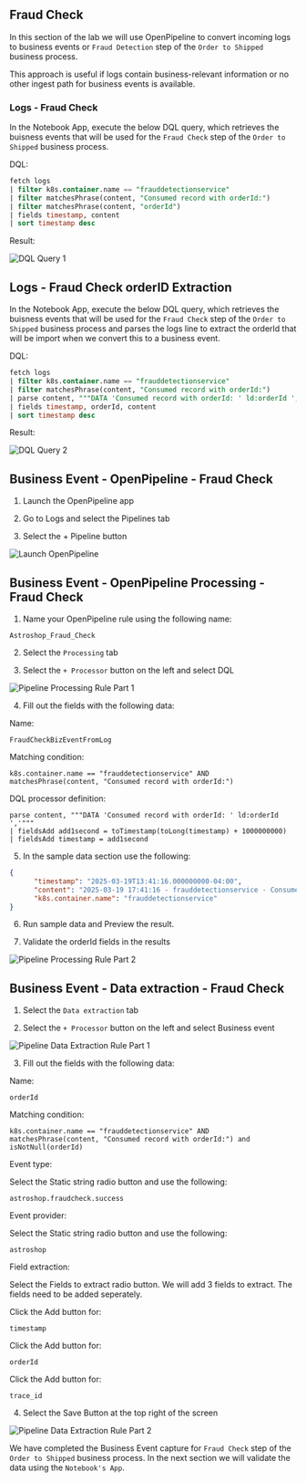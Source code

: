 ## Fraud Check

In this section of the lab we will use OpenPipeline to convert incoming logs to business events or `Fraud Detection` step of the `Order to Shipped` business process. 

This approach is useful if logs contain business-relevant information or no other ingest path for business events is available.

### Logs - Fraud Check

In the Notebook App, execute the below DQL query, which retrieves the buisness events that will be used for the `Fraud Check` step of the `Order to Shipped` business process.

DQL:
```sql
fetch logs
| filter k8s.container.name == "frauddetectionservice"
| filter matchesPhrase(content, "Consumed record with orderId:")
| filter matchesPhrase(content, "orderId")
| fields timestamp, content
| sort timestamp desc
```

Result:

![DQL Query 1](../../../assets/images/03_bizevents_logs_fraudcheck_dql_1.png)

## Logs - Fraud Check orderID Extraction

In the Notebook App, execute the below DQL query, which retrieves the buisness events that will be used for the `Fraud Check` step of the `Order to Shipped` business process and parses the logs line to extract the orderId that will be import when we convert this to a business event.

DQL:
```sql
fetch logs
| filter k8s.container.name == "frauddetectionservice"
| filter matchesPhrase(content, "Consumed record with orderId:")
| parse content, """DATA 'Consumed record with orderId: ' ld:orderId ','"""
| fields timestamp, orderId, content
| sort timestamp desc
```
Result:

![DQL Query 2](../../../assets/images/03_bizevents_logs_fraudcheck_dql_2.png)

## Business Event - OpenPipeline - Fraud Check

1. Launch the OpenPipeline app

2. Go to Logs and select the Pipelines tab

3. Select the + Pipeline button

![Launch OpenPipeline](../../../assets/images/03_bizevents_logs_fraudcheck_openpipline_launch.png)

## Business Event - OpenPipeline Processing - Fraud Check

1. Name your OpenPipeline rule using the following name: 

`Astroshop_Fraud_Check`

2. Select the `Processing` tab

3. Select the `+ Processor` button on the left and select DQL

![Pipeline Processing Rule Part 1](../../../assets/images/03_bizevents_logs_fraudcheck_openpipline_rule_1.png)

4. Fill out the fields with the following data:

Name: 

```text
FraudCheckBizEventFromLog
```

Matching condition: 

```text
k8s.container.name == "frauddetectionservice" AND matchesPhrase(content, "Consumed record with orderId:")
```

DQL processor definition: 

```text
parse content, """DATA 'Consumed record with orderId: ' ld:orderId ','"""
| fieldsAdd add1second = toTimestamp(toLong(timestamp) + 1000000000)
| fieldsAdd timestamp = add1second
```

5. In the sample data section use the following:

```json
{
      "timestamp": "2025-03-19T13:41:16.000000000-04:00",
      "content": "2025-03-19 17:41:16 - frauddetectionservice - Consumed record with orderId: 5ba0f19d-04e9-11f0-895b-0e326b3139ca, and updated total count to: 1126 trace_id=6cd0e9c60fd10799c66eb344f916d7e6 span_id=3173a5d07a507a1d trace_flags=01 ",
      "k8s.container.name": "frauddetectionservice"
}
```
6. Run sample data and Preview the result.  

7. Validate the orderId fields in the results

![Pipeline Processing Rule Part 2](../../../assets/images/03_bizevents_logs_fraudcheck_openpipline_rule_2.png)

## Business Event - Data extraction - Fraud Check

1. Select the `Data extraction` tab

2. Select the `+ Processor` button on the left and select Business event

![Pipeline Data Extraction Rule Part 1](../../../assets/images/03_bizevents_logs_fraudcheck_openpipline_rule_3.png)

3. Fill out the fields with the following data:

Name:

```text
orderId
```

Matching condition:

```text
k8s.container.name == "frauddetectionservice" AND matchesPhrase(content, "Consumed record with orderId:") and isNotNull(orderId)
```

Event type:

Select the Static string radio button and use the following:

```text
astroshop.fraudcheck.success
```

Event provider:

Select the Static string radio button and use the following:

```text
astroshop
```

Field extraction: 

Select the Fields to extract radio button.  We will add 3 fields to extract.  The fields need to be added seperately.

Click the Add button for:

```text
timestamp
```

Click the Add button for:

```text
orderId
```
Click the Add button for:

```text
trace_id
```

4. Select the Save Button at the top right of the screen

![Pipeline Data Extraction Rule Part 2](../../../assets/images/03_bizevents_logs_fraudcheck_openpipline_rule_4.png)

We have completed the Business Event capture for `Fraud Check` step  of the `Order to Shipped` business process.  In the next section we will validate the data using the `Notebook's App`.